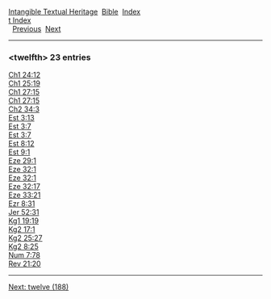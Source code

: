 [Intangible Textual Heritage](../../index)  [Bible](../index) 
[Index](index)   
[t Index](_t_)  
  [Previous](c11853)  [Next](c11855) 

------------------------------------------------------------------------

### &lt;twelfth&gt; 23 entries

[Ch1 24:12](../kjv/ch1024.htm#012)  
[Ch1 25:19](../kjv/ch1025.htm#019)  
[Ch1 27:15](../kjv/ch1027.htm#015)  
[Ch1 27:15](../kjv/ch1027.htm#015)  
[Ch2 34:3](../kjv/ch2034.htm#003)  
[Est 3:13](../kjv/est003.htm#013)  
[Est 3:7](../kjv/est003.htm#007)  
[Est 3:7](../kjv/est003.htm#007)  
[Est 8:12](../kjv/est008.htm#012)  
[Est 9:1](../kjv/est009.htm#001)  
[Eze 29:1](../kjv/eze029.htm#001)  
[Eze 32:1](../kjv/eze032.htm#001)  
[Eze 32:1](../kjv/eze032.htm#001)  
[Eze 32:17](../kjv/eze032.htm#017)  
[Eze 33:21](../kjv/eze033.htm#021)  
[Ezr 8:31](../kjv/ezr008.htm#031)  
[Jer 52:31](../kjv/jer052.htm#031)  
[Kg1 19:19](../kjv/kg1019.htm#019)  
[Kg2 17:1](../kjv/kg2017.htm#001)  
[Kg2 25:27](../kjv/kg2025.htm#027)  
[Kg2 8:25](../kjv/kg2008.htm#025)  
[Num 7:78](../kjv/num007.htm#078)  
[Rev 21:20](../kjv/rev021.htm#020)  

------------------------------------------------------------------------

[Next: twelve (188)](c11855)
